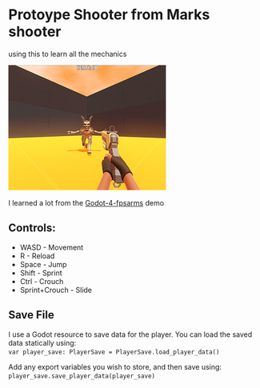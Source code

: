 # Protoype Shooter from Marks shooter

using this to learn all the mechanics 

![Boomer Shooter cover image](./Assets/cover-image.png)



I learned a lot from the [Godot-4-fpsarms](https://github.com/gdquest-demos/godot-4-FPS-arms) demo

## Controls:
* WASD - Movement
* R - Reload
* Space - Jump
* Shift - Sprint
* Ctrl - Crouch
* Sprint+Crouch - Slide

## Save File
I use a Godot resource to save data for the player.
You can load the saved data statically using:\
	`var player_save: PlayerSave = PlayerSave.load_player_data()`

Add any export variables you wish to store, and then save using:\
	`player_save.save_player_data(player_save)`


